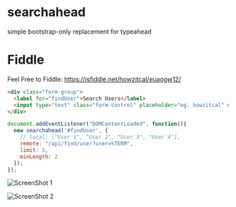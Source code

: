 # searchahead
simple bootstrap-only replacement for typeahead

# Fiddle
Feel Free to Fiddle: https://jsfiddle.net/howzitcal/euaogw12/

```html
<div class="form-group">
  <label for="findUser">Search Users</label>
  <input type="text" class="form-control" placeholder="eg. howzitcal" name="findUser" id="findUser">
</div>
```

```javascript
document.addEventListener("DOMContentLoaded", function(){
  new searchahead('#findUser', {
    // local: ["User 1", "User 2", "User 3", "User 4"],
    remote: "/api/find/user?user=%TERM",
    limit: 5,
    minLength: 2
  });
});
```

![ScreenShot 1](https://imgur.com/hAL1Hv5)

![ScreenShot 2](https://imgur.com/7gQaMH5)
